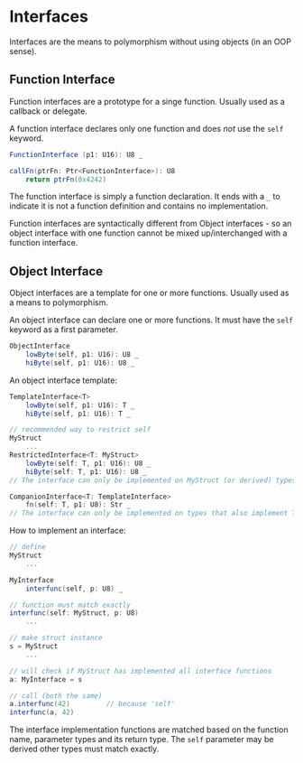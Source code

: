 # Interfaces

Interfaces are the means to polymorphism without using objects (in an OOP sense).

## Function Interface

Function interfaces are a prototype for a singe function. Usually used as a callback or delegate.

A function interface declares only one function and does _not_ use the `self` keyword.

```C#
FunctionInterface (p1: U16): U8 _

callFn(ptrFn: Ptr<FunctionInterface>): U8
    return ptrFn(0x4242)
```

The function interface is simply a function declaration. It ends with a `_` to indicate it is not a function definition and contains no implementation.

Function interfaces are syntactically different from Object interfaces - so an object interface with one function cannot be mixed up/interchanged with a function interface.

## Object Interface

Object interfaces are a template for one or more functions. Usually used as a means to polymorphism.

An object interface can declare one or more functions. It must have the `self` keyword as a first parameter.

```C#
ObjectInterface
    lowByte(self, p1: U16): U8 _
    hiByte(self, p1: U16): U8 _
```

An object interface template:

```C#
TemplateInterface<T>
    lowByte(self, p1: U16): T _
    hiByte(self, p1: U16): T _

// recommended way to restrict self
MyStruct
    ...
RestrictedInterface<T: MyStruct>
    lowByte(self: T, p1: U16): U8 _
    hiByte(self: T, p1: U16): U8 _
// The interface can only be implemented on MyStruct (or derived) types.

CompanionInterface<T: TemplateInterface>
    fn(self: T, p1: U8): Str _
// The interface can only be implemented on types that also implement TemplateInterface (with any T).
```

How to implement an interface:

```C#
// define
MyStruct
    ...

MyInterface
    interfunc(self, p: U8) _

// function must match exactly
interfunc(self: MyStruct, p: U8)
    ...

// make struct instance
s = MyStruct
    ...

// will check if MyStruct has implemented all interface functions
a: MyInterface = s

// call (both the same)
a.interfunc(42)         // because 'self'
interfunc(a, 42)
```

The interface implementation functions are matched based on the function name, parameter types and its return type. The `self` parameter may be derived other types must match exactly.

